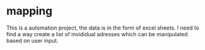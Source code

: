 # mapping
This is a automation project, the data is in the form of excel sheets. I need to find a way create a list of invididual adresses which can be manipulated based on user input.
